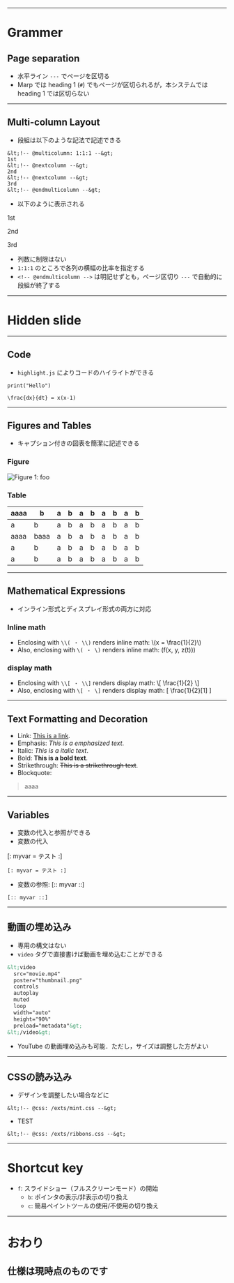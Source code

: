 ﻿<!-- @css: /exts/mint.css -->
<!-- @css: /exts/ribbons.css -->
<!-- @presenter: Takeshi Kojima -->
<!-- @contact: kojima@tokushima-u.ac.jp -->
<!-- @affiliation: Tokushima University -->
<!-- @title: Create slides using Markdown and slideshow in web browser -->
<!-- @subtitle: md-slide.js -->
<!-- @date: 2025/3/6 -->

<!-- 表紙を生成 -->
<!-- @cover -->

<!-- このページはページ番号を表示しない -->
<!-- @page: no-page-number -->

<!-- @note: 
このように書くと，発表者ノートになる．
-->

---
# Grammer
## Page separation
* 水平ライン `---` でページを区切る
* Marp では heading 1 (`#`) でもページが区切られるが，本システムでは heading 1 では区切らない

---
## Multi-column Layout

* 段組は以下のような記法で記述できる

```
&lt;!-- @multicolumn: 1:1:1 --&gt;
1st
&lt;!-- @nextcolumn --&gt;
2nd
&lt;!-- @nextcolumn --&gt;
3rd
&lt;!-- @endmulticolumn --&gt;
```

* 以下のように表示される
<!-- @multicolumn: 1:1:1 -->
1st
<!-- @nextcolumn -->
2nd
<!-- @nextcolumn -->
3rd
<!-- @endmulticolumn -->


* 列数に制限はない
* `1:1:1` のところで各列の横幅の比率を指定する
* `<!-- @endmulticolumn -->` は明記せずとも，ページ区切り `---` で自動的に段組が終了する

---
<!-- @page: hide -->
# Hidden slide

---

## Code
* `highlight.js` によりコードのハイライトができる

<!-- @multicolumn: 1:1 -->
```python:Python
print("Hello")
```
<!-- @nextcolumn -->
```latex:LaTeX
\frac{dx}{dt} = x(x-1)
```
<!-- @endmulticolumn -->

---
## Figures and Tables
* キャプション付きの図表を簡潔に記述できる

<!-- @multicolumn: 1:1 -->
### Figure
<!-- @image-style: width: 600px -->
![Figure 1: foo](logo.svg)
<!-- @nextcolumn -->
### Table
<!-- @caption: Table1: bar -->
| aaaa | b| a | b| a | b| a | b| a | b|
|---|--|---|--|---|--|---|--|---|--|
| a | b| a | b| a | b| a | b| a | b|
| aaaa | baaa| a | b| a | b| a | b| a | b|
| a | b| a | b| a | b| a | b| a | b|
| a | b| a | b| a | b| a | b| a | b|
<!-- @endmulticolumn -->

---
## Mathematical Expressions
* インライン形式とディスプレイ形式の両方に対応

<!-- @multicolumn: 1:1 -->
### Inline math
* Enclosing with `\\( ・ \\)` renders inline math: \\(x = \frac{1}{2}\\)
* Also, enclosing with `\( ・ \)` renders inline math: \(f(x, y, z(t))\)
<!-- @nextcolumn -->
### display math
* Enclosing with `\\[ ・ \\]` renders display math:
\\[
\frac{1}{2}
\\]
* Also, enclosing with `\[ ・ \]` renders display math:
\[
\frac{1}{2}[1]
\]
<!-- @endmulticolumn -->

---
## Text Formatting and Decoration
* Link: [This is a link](https://kjmtks.github.io/md-slide-js).
* Emphasis: *This is a emphasized text*.
* Italic: _This is a italic text_.
* Bold: **This is a bold text**.
* Strikethrough: ~~This is a strikethrough text~~.
* Blockquote:

> aaaa

---
## Variables
* 変数の代入と参照ができる
* 変数の代入

[: myvar = テスト :]
```
[: myvar = テスト :]
```
* 変数の参照: [:: myvar ::]
```
[:: myvar ::]
```


---
## 動画の埋め込み

* 専用の構文はない
* `video` タグで直接書けば動画を埋め込むことができる

```xml
&lt;video
  src="movie.mp4"
  poster="thumbnail.png"
  controls
  autoplay
  muted
  loop
  width="auto"
  height="90%"
  preload="metadata"&gt;
&lt;/video&gt;
```

* YouTube の動画埋め込みも可能．ただし，サイズは調整した方がよい

---
## CSSの読み込み

* デザインを調整したい場合などに

```
&lt;!-- @css: /exts/mint.css --&gt;
```

* <span class="ribbon-text red">TEST</span>

```
&lt;!-- @css: /exts/ribbons.css --&gt;
```


---
# Shortcut key

* `f`: スライドショー（フルスクリーンモード）の開始
  * `b`: ポインタの表示/非表示の切り換え
  * `c`: 簡易ペイントツールの使用/不使用の切り換え

---

<!-- このページはタイトルだけ -->
<!-- @page: no-content -->
# おわり
## 仕様は現時点のものです